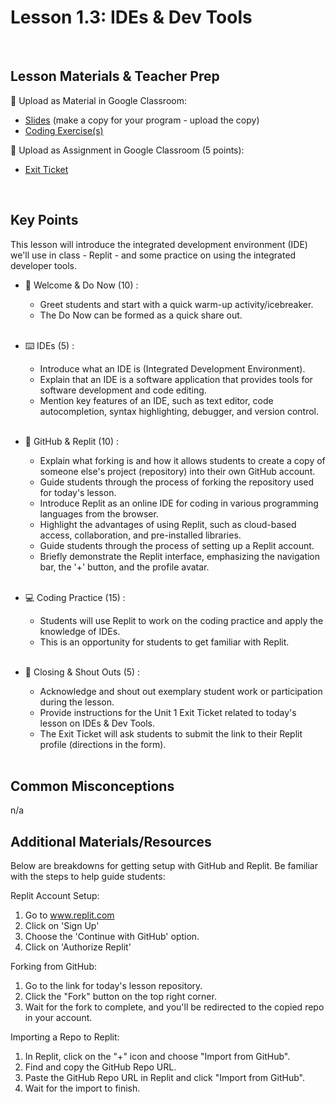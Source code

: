  # Lesson 1.3: IDEs & Dev Tools

<br>

## Lesson Materials & Teacher Prep

📖 Upload as Material in Google Classroom:
- [Slides](https://docs.google.com/presentation/d/1Cto6KrtcS8IN7qHeR-olOwXsyji2r7B9nBmnpQRe7hs/edit?usp=sharing) (make a copy for your program - upload the copy)
- [Coding Exercise(s)](https://github.com/CN-Curriculum/int-u1l3-23-24-student-exercises)

📝 Upload as Assignment in Google Classroom (5 points):
- [Exit Ticket](https://forms.gle/a64fPgfpji2fcGVo8)

<br>

## Key Points
This lesson will introduce the integrated development environment (IDE) we'll use in class - Replit - and some practice on using the integrated developer tools.


- 👋 Welcome & Do Now (10) : 
    - Greet students and start with a quick warm-up activity/icebreaker.
    - The Do Now can be formed as a quick share out.<br><br>

- ⌨️ IDEs (5) :
    - Introduce what an IDE is (Integrated Development Environment).
    - Explain that an IDE is a software application that provides tools for software development and code editing.
    - Mention key features of an IDE, such as text editor, code autocompletion, syntax highlighting, debugger, and version control.<br><br>

- 👾 GitHub & Replit (10) : 
    - Explain what forking is and how it allows students to create a copy of someone else's project (repository) into their own GitHub account.
    - Guide students through the process of forking the repository used for today's lesson.
    - Introduce Replit as an online IDE for coding in various programming languages from the browser.
    - Highlight the advantages of using Replit, such as cloud-based access, collaboration, and pre-installed libraries.
    - Guide students through the process of setting up a Replit account.
    - Briefly demonstrate the Replit interface, emphasizing the navigation bar, the '+' button, and the profile avatar.<br><br>

- 💻 Coding Practice (15) : 
    - Students will use Replit to work on the coding practice and apply the knowledge of IDEs.
    - This is an opportunity for students to get familiar with Replit.<br><br>

- 🎉 Closing & Shout Outs (5) :
    - Acknowledge and shout out exemplary student work or participation during the lesson.
    - Provide instructions for the Unit 1 Exit Ticket related to today's lesson on IDEs & Dev Tools.
    - The Exit Ticket will ask students to submit the link to their Replit profile (directions in the form).<br><br>


## Common Misconceptions
n/a

## Additional Materials/Resources

Below are breakdowns for getting setup with GitHub and Replit. Be familiar with the steps to help guide students:

Replit Account Setup:
1. Go to www.replit.com
2. Click on 'Sign Up'
3. Choose the 'Continue with GitHub' option.
4. Click on 'Authorize Replit'

Forking from GitHub:
1. Go to the link for today's lesson repository.
2. Click the "Fork" button on the top right corner.
3. Wait for the fork to complete, and you'll be redirected to the copied repo in your account.

Importing a Repo to Replit:
1. In Replit, click on the "+" icon and choose "Import from GitHub".
2. Find and copy the GitHub Repo URL.
3. Paste the GitHub Repo URL in Replit and click "Import from GitHub".
4. Wait for the import to finish.


